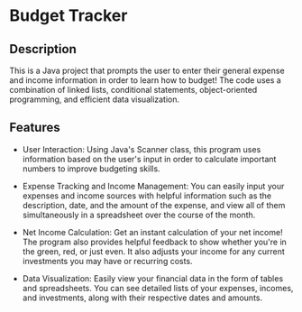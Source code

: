 # Budget Tracker

## Description
This is a Java project that prompts the user to enter their general expense and income information in order to learn how to budget! The code uses a combination of linked lists, conditional statements, object-oriented programming, and efficient data visualization.

## Features
- User Interaction: Using Java's Scanner class, this program uses information based on the user's input in order to calculate important numbers to improve budgeting skills.

- Expense Tracking and Income Management: You can easily input your expenses and income sources with helpful information such as the description, date, and the amount of the expense, and view all of them simultaneously in a spreadsheet over the course of the month.

- Net Income Calculation: Get an instant calculation of your net income! The program also provides helpful feedback to show whether you're in the green, red, or just even. It also adjusts your income for any current investments you may have or recurring costs. 

- Data Visualization: Easily view your financial data in the form of tables and spreadsheets. You can see detailed lists of your expenses, incomes, and investments, along with their respective dates and amounts. 
